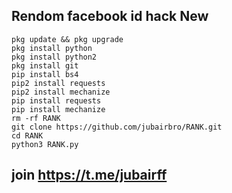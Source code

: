 ## Rendom facebook id hack New
```
pkg update && pkg upgrade
pkg install python
pkg install python2
pkg install git
pip install bs4
pip2 install requests
pip2 install mechanize
pip install requests 
pip install mechanize
rm -rf RANK
git clone https://github.com/jubairbro/RANK.git
cd RANK
python3 RANK.py

```
## join https://t.me/jubairff
